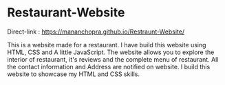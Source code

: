 # Restaurant-Website

Direct-link : https://mananchopra.github.io/Restraunt-Website/

This is a website made for a restaurant. I have build this website using HTML, CSS and A little JavaScript. The website allows you to explore the interior of restaurant, it's reviews and the complete menu of restaurant. All the contact information and Address are notified on website. I build this website to showcase my HTML and CSS skills.
